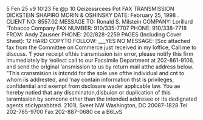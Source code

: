5 Fen 25 v9 10:23 Fe @p 10 Qeizessrcees Pot
FAX TRANSMISSION
DICKSTEIN
SHAPIRO
MORIN &
OSHINSKY
DATE: February 25, 1998 .
CLIENT NO: 8557.02
MESSAGE TO: Ronald S. Milstein
COMPANY: Lorillard ‘Tobacco Company
FAX NUMBER: 910/335-7707
PHONE: 910/338-7718
FROM: Andy Zausner
PHONE: 202/828-2259
PAGES (Including Cover Sheet): _12_ HARD COPYTO FOLLOW: ___YES NO
MESSAGE: [Scc attached fax from the Committee on Commerce just received in my
loffice, Call me to discuss.
‘f your receipt ofthis transmission isin error, please notify this firm imumediately by
‘eollect call to our Facsimile Department at 202-861-9106, and send the original
‘ansmission to us by return mail atthe address below.
"This cransmision is intcndd for the sole use ofthe individual and cnt to whom iis addrested, and
‘nay contain information thst is privileges, confidential and exempt from dsclosare wader applicable
law. You ae hereby notied that any discminaton,disbuion or duplication of this taramtssion by
somcone other than the intended addresee or its dedignated agents sticlyprabbted.
2101L Sveet NW Washington, DC 20087-1828 Tel 202-785-9700 Fax 202-887-0680
ce
a
B6LvS